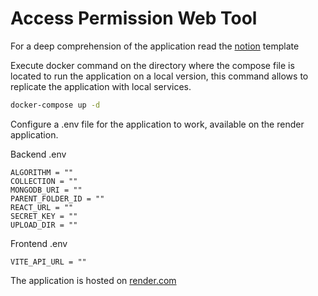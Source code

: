# Access Permission Web Tool
For a deep comprehension of the application read the [notion](https://www.notion.so/Access-Permission-Application-5df343e6cd254715ba68c2ff8acd7088?pvs=4) template 

Execute docker command on the directory where the compose file is located to run the application on a local version, this command allows to replicate the application with local services.


```bash
docker-compose up -d
```

Configure a .env file for the application to work, available on the render application.

Backend .env

```.env
ALGORITHM = ""
COLLECTION = ""
MONGODB_URI = ""
PARENT_FOLDER_ID = ""
REACT_URL = ""
SECRET_KEY = ""
UPLOAD_DIR = ""
```

Frontend .env
```.env
VITE_API_URL = ""
```
The application is hosted on [render.com](https://accesspermissiontool-frontend.onrender.com/login)
